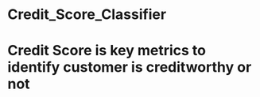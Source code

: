 # Credit_Score_Classifier
# Credit Score is key metrics to identify customer is creditworthy or not 